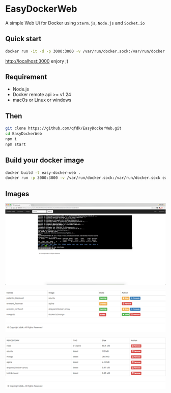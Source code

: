 # EasyDockerWeb

A simple Web Ui for Docker using `xterm.js`, `Node.js` and `Socket.io`

## Quick start

```bash
docker run -it -d -p 3000:3000 -v /var/run/docker.sock:/var/run/docker.sock qfdk/easydockerweb
```

[http://localhost:3000](http://localhost:3000) enjory ;)

## Requirement

- Node.js
- Docker remote api >= v1.24
- macOs or Linux or windows

## Then

```bash
git clone https://github.com/qfdk/EasyDockerWeb.git
cd EasyDockerWeb
npm i 
npm start
```

## Build your docker image

```bash
docker build -t easy-docker-web .
docker run -p 3000:3000 -v /var/run/docker.sock:/var/run/docker.sock easy-docker-web
```
## Images

![terminal](./images/terminal.png)

![containers](./images/containers.png)

![images](./images/images.png)
